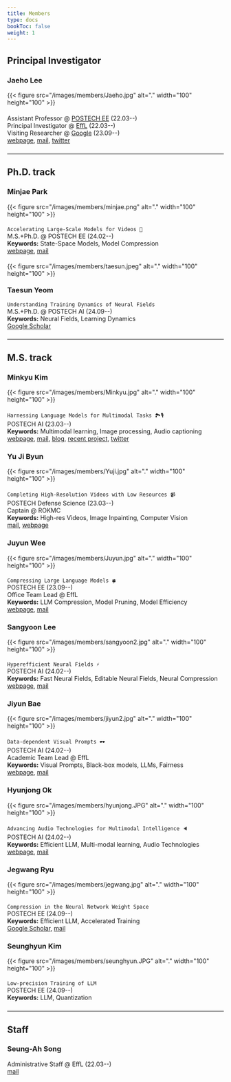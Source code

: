 ```yaml
---
title: Members 
type: docs
bookToc: false
weight: 1
---
```


## **Principal Investigator**

### **Jaeho Lee**
<div style="float: left; margin-right: 20px; margin-bottom: 20px;" >
    {{< figure src="/images/members/Jaeho.jpg" alt="." width="100" height="100" >}}  
</div>

Assistant Professor @ [POSTECH EE](https://ee.postech.ac.kr) (22.03--)  
Principal Investigator @ [EffL](https://effl.postech.ac.kr) (22.03--)  
Visiting Researcher @ [Google](https://research.google) (23.09--)  
[webpage](https://jaeho-lee.github.io), [mail](mailto:jaeho.lee@postech.ac.kr), [twitter](https://twitter.com/jaeho_lee_) 

###
---
## **Ph.D. track**

### **Minjae Park**
<div style="float: left; margin-right: 20px; margin-bottom: 20px;">
{{< figure src="/images/members/minjae.png" alt="." width="100" height="100" >}} 
</div>  

`Accelerating Large-Scale Models for Videos 🎥`  
M.S.+Ph.D. @ POSTECH EE (24.02--)  
**Keywords:** State-Space Models, Model Compression  
[webpage](/docs/people/member/minjae/), [mail](mailto:minjae0047@postech.ac.kr)

####


<div style="float: left; margin-right: 20px; margin-bottom: 20px;">
{{< figure src="/images/members/taesun.jpeg" alt="." width="100" height="100" >}} 
</div>

### **Taesun Yeom**
`Understanding Training Dynamics of Neural Fields`  
M.S.+Ph.D. @ POSTECH AI (24.09--)  
**Keywords:** Neural Fields, Learning Dynamics  
[Google Scholar](https://scholar.google.co.kr/citations?hl=ko&user=JobmaFQAAAAJ)

<!--
<div style="display: flex; align-items: center; margin-bottom: 20px;">
    <div style="margin-right: 20px;">
        {{< figure src="/images/members/taesun.jpeg" alt="Taesun Yeom" width="100" height="100" >}}
    </div>
    <div>
        ### Taesun Yeom
        `Understanding Training Dynamics of Neural Fields`  
        M.S.+Ph.D. @ POSTECH AI (24.09--)  
        **Keywords:** Neural Fields, Learning Dynamics  
        [Google Scholar](https://scholar.google.co.kr/citations?hl=ko&user=JobmaFQAAAAJ)
    </div>
</div>
-->

###

---
## **M.S. track**


### **Minkyu Kim**
<div style="float: left; margin-right: 20px; margin-bottom: 20px;">
{{< figure src="/images/members/Minkyu.jpg" alt="." width="100" height="100" >}}
</div>   

`Harnessing Language Models for Multimodal Tasks 🏞️🎙️`  
POSTECH AI (23.03--)  
**Keywords:** Multimodal learning, Image processing, Audio captioning <br>
[webpage](https://minguinho26.github.io/), [mail](mailto:minkyu.kim@postech.ac.kr), [blog](https://velog.io/@minkyu4506/posts), [recent project](https://taco-nic.github.io), [twitter](https://x.com/minguinho_zeze)  

####

### **Yu Ji Byun**
<div style="float: left; margin-right: 20px; margin-bottom: 20px;">
{{< figure src="/images/members/Yuji.jpg" alt="." width="100" height="100" >}} 
</div>  

`Completing High-Resolution Videos with Low Resources 📹`  
POSTECH Defense Science (23.03--)  
Captain @ ROKMC  
**Keywords:** High-res Videos, Image Inpainting, Computer Vision  
[mail](mailto:yujibyun@postech.ac.kr),  [webpage](/docs/people/member/yuji/)

####

### **Juyun Wee**
<div style="float: left; margin-right: 20px; margin-bottom: 20px;">
{{< figure src="/images/members/Juyun.jpg" alt="." width="100" height="100" >}}  
</div>  

`Compressing Large Language Models 🍀`  
POSTECH EE (23.09--)  
Office Team Lead @ EffL  
**Keywords:** LLM Compression, Model Pruning, Model Efficiency  
[webpage](/docs/people/member/juyun/), [mail](mailto:jywee@postech.ac.kr)  

####

### **Sangyoon Lee**
<div style="float: left; margin-right: 20px; margin-bottom: 20px;">
{{< figure src="/images/members/sangyoon2.jpg" alt="." width="100" height="100" >}} 
</div>  

`Hyperefficient Neural Fields ⚡️`  
POSTECH AI (24.02--)  
**Keywords:** Fast Neural Fields, Editable Neural Fields, Neural Compression  
[webpage](/docs/people/member/sangyoon/), [mail](mailto:sangyoon.lee@postech.ac.kr)

####

### **Jiyun Bae**
<div style="float: left; margin-right: 20px; margin-bottom: 20px;">
{{< figure src="/images/members/jiyun2.jpg" alt="." width="100" height="100" >}} 
</div>  
 

`Data-dependent Visual Prompts 🕶️`  
POSTECH AI (24.02--)  
Academic Team Lead @ EffL  
**Keywords:** Visual Prompts, Black-box models, LLMs, Fairness  
[webpage](/docs/people/member/jiyunbae/), [mail](mailto:jiyun.bae@postech.ac.kr)

####

### **Hyunjong Ok**
<div style="float: left; margin-right: 20px; margin-bottom: 20px;">
{{< figure src="/images/members/hyunjong.JPG" alt="." width="100" height="100" >}} 
</div>  


`Advancing Audio Technologies for Multimodal Intelligence 🔈`  
POSTECH AI (24.02--)  
**Keywords:** Efficient LLM, Multi-modal learning, Audio Technologies  
[webpage](https://hj-ok.github.io/), [mail](mailto:minjae0047@postech.ac.kr)

####

### **Jegwang Ryu**
<div style="float: left; margin-right: 20px; margin-bottom: 20px;">
{{< figure src="/images/members/jegwang.jpg" alt="." width="100" height="100" >}} 
</div>  

`Compression in the Neural Network Weight Space`  
POSTECH EE (24.09--)  
**Keywords:** Efficient LLM, Accelerated Training <br>
[Google Scholar](https://scholar.google.co.kr/citations?hl=ko&user=QLsG1YMAAAAJ), [mail](mailto:jegwang.ryu@postech.ac.kr)

####  

### **Seunghyun Kim**
<div style="float: left; margin-right: 20px; margin-bottom: 20px;">
{{< figure src="/images/members/seunghyun.JPG" alt="." width="100" height="100" >}} 
</div>  
    
`Low-precision Training of LLM`  
POSTECH EE (24.09--)  
**Keywords:** LLM, Quantization  

###

---
## **Staff**

### **Seung-Ah Song**
Administrative Staff @ EffL (22.03--)  
[mail](mailto:tmddk@postech.ac.kr)
